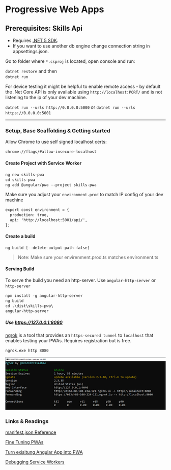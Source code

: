 # Progressive Web Apps

## Prerequisites: Skills Api

- Requires [.NET 5 SDK](https://dotnet.microsoft.com/download/dotnet/5.0).
- If you want to use another db engine change connection string in appsettings.json.

Go to folder where `*.csproj` is located, open console and run:

`dotnet restore` and then  
`dotnet run`

For device testing it might be helpful to enable remote access - by default the .Net Core API is only available using `http://localhost:PORT/` and is not listening to the ip of your dev machine.

`dotnet run --urls http://0.0.0.0:5000` or
`dotnet run --urls https://0.0.0.0:5001`

---

### Setup, Base Scaffolding & Getting started

Allow Chrome to use self signed localhost certs:

```
chrome://flags/#allow-insecure-localhost
```

#### Create Project with Service Worker

```
ng new skills-pwa
cd skills-pwa
ng add @angular/pwa --project skills-pwa
```

Make sure you adjust your `environment.prod` to match IP config of your dev machine

```
export const environment = {
  production: true,
  api: 'http://localhost:5001/api/',
};
```

#### Create a build

```
ng build [--delete-output-path false]
```

> Note: Make sure your envirenment.prod.ts matches environment.ts

#### Serving Build

To serve the build you need an http-server. Use `angular-http-server` or `http-server`

```
npm install -g angular-http-server
ng build
cd .\dist\skills-pwa\
angular-http-server
```

##### Use https://127.0.0.1:8080

[ngrok](https://ngrok.com/) is a tool that provides an `https-secured tunnel` to `localhost` that enables
testing your PWAs. Requires registration but is free.

```
ngrok.exe http 8080
```

![ngrok](_images/ngrok.png)

### Links & Readings

[manifest.json Reference](https://developers.google.com/web/fundamentals/web-app-manifest/)

[Fine Tuning PWAs](https://medium.com/progressive-web-apps/2018-state-of-progressive-web-apps-f7517d43ba70)

[Turn exisitung Angular App into PWA](https://blog.angular-university.io/angular-service-worker/)

[Debugging Service Workers](https://developers.google.com/web/fundamentals/codelabs/debugging-service-workers/)
